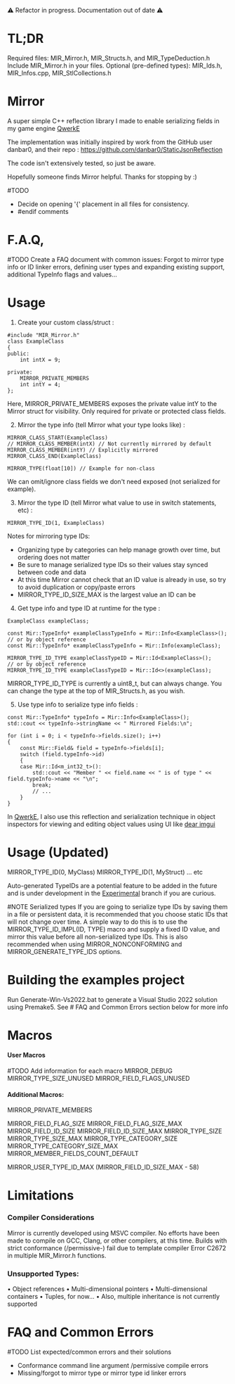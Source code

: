 ⚠️ Refactor in progress. Documentation out of date ⚠️

# TL;DR
Required files: MIR_Mirror.h, MIR_Structs.h, and MIR_TypeDeduction.h
Include MIR_Mirror.h in your files.
Optional (pre-defined types): MIR_Ids.h, MIR_Infos.cpp, MIR_StlCollections.h

# Mirror
A super simple C++ reflection library I made to enable serializing fields in my game engine [QwerkE](https://github.com/AaronAppel/QwerkE)

The implementation was initially inspired by work from the GitHub user danbar0, and their repo : https://github.com/danbar0/StaticJsonReflection

The code isn't extensively tested, so just be aware.

Hopefully someone finds Mirror helpful.
Thanks for stopping by :)

#TODO 
- Decide on opening '{' placement in all files for consistency.
- \#endif comments

# F.A.Q,
\#TODO Create a FAQ document with common issues: Forgot to mirror type info or ID linker errors, defining user types and expanding existing support, additional TypeInfo flags and values...

# Usage
1. Create your custom class/struct :

```
#include "MIR_Mirror.h"
class ExampleClass
{
public:
    int intX = 9;

private:
    MIRROR_PRIVATE_MEMBERS
    int intY = 4;
};
```

Here, MIRROR_PRIVATE_MEMBERS exposes the private value intY to the Mirror struct for visibility. Only required for private or protected class fields.

2. Mirror the type info (tell Mirror what your type looks like) :

```
MIRROR_CLASS_START(ExampleClass)
// MIRROR_CLASS_MEMBER(intX) // Not currently mirrored by default
MIRROR_CLASS_MEMBER(intY) // Explicitly mirrored
MIRROR_CLASS_END(ExampleClass)

MIRROR_TYPE(float[10]) // Example for non-class
```

We can omit/ignore class fields we don't need exposed (not serialized for example).

3. Mirror the type ID (tell Mirror what value to use in switch statements, etc) :
```
MIRROR_TYPE_ID(1, ExampleClass)
```
Notes for mirroring type IDs:
- Organizing type by categories can help manage growth over time, but ordering does not matter
- Be sure to manage serialized type IDs so their values stay synced between code and data
- At this time Mirror cannot check that an ID value is already in use, so try to avoid duplication or copy/paste errors
- MIRROR_TYPE_ID_SIZE_MAX is the largest value an ID can be

4. Get type info and type ID at runtime for the type :
```
ExampleClass exampleClass;

const Mir::TypeInfo* exampleClassTypeInfo = Mir::Info<ExampleClass>();
// or by object reference
const Mir::TypeInfo* exampleClassTypeInfo = Mir::Info(exampleClass);

MIRROR_TYPE_ID_TYPE exampleClassTypeID = Mir::Id<ExampleClass>();
// or by object reference
MIRROR_TYPE_ID_TYPE exampleClassTypeID = Mir::Id<>(exampleClass);
```
MIRROR_TYPE_ID_TYPE is currently a uint8_t, but can always change.
You can change the type at the top of MIR_Structs.h, as you wish.

5. Use type info to serialize type info fields :
```
const Mir::TypeInfo* typeInfo = Mir::Info<ExampleClass>();
std::cout << typeInfo->stringName << " Mirrored Fields:\n";

for (int i = 0; i < typeInfo->fields.size(); i++)
{
	const Mir::Field& field = typeInfo->fields[i];
	switch (field.typeInfo->id)
	{
	case Mir::Id<m_int32_t>():
		std::cout << "Member " << field.name << " is of type " << field.typeInfo->name << "\n";
		break;
		// ...
	}
}
```
In [QwerkE](https://github.com/AaronAppel/QwerkE), I also use this reflection and serialization technique in object inspectors for viewing and editing object values using UI like [dear imgui](https://github.com/ocornut/imgui)

# Usage (Updated)
MIRROR_TYPE_ID(0, MyClass)
MIRROR_TYPE_ID(1, MyStruct)
... etc

Auto-generated TypeIDs are a potential feature to be added in the future and is under development in the [Experimental](https://github.com/AaronAppel/Mirror/tree/Experimental) branch if you are curious.

\#NOTE Serialized types
If you are going to serialize type IDs by saving them in a file or persistent data, it is recommended that you choose static IDs that will not change over time. A simple way to do this is to use the MIRROR_TYPE_ID_IMPL(ID, TYPE) macro and supply a fixed ID value, and mirror this value before all non-serialized type IDs. This is also recommended when using MIRROR_NONCONFORMING and MIRROR_GENERATE_TYPE_IDS options.

# Building the examples project
Run Generate-Win-Vs2022.bat to generate a Visual Studio 2022 solution using Premake5.
See # FAQ and Common Errors section below for more info
# Macros
#### User Macros
#TODO Add information for each macro
MIRROR_DEBUG
MIRROR_TYPE_SIZE_UNUSED
MIRROR_FIELD_FLAGS_UNUSED

#### Additional Macros:
MIRROR_PRIVATE_MEMBERS

MIRROR_FIELD_FLAG_SIZE
MIRROR_FIELD_FLAG_SIZE_MAX
MIRROR_FIELD_ID_SIZE
MIRROR_FIELD_ID_SIZE_MAX
MIRROR_TYPE_SIZE
MIRROR_TYPE_SIZE_MAX
MIRROR_TYPE_CATEGORY_SIZE
MIRROR_TYPE_CATEGORY_SIZE_MAX
MIRROR_MEMBER_FIELDS_COUNT_DEFAULT

MIRROR_USER_TYPE_ID_MAX (MIRROR_FIELD_ID_SIZE_MAX - 58)
# Limitations
### Compiler Considerations
Mirror is currently developed using MSVC compiler. No efforts have been made to compile on GCC, Clang, or other compilers, at this time.
Builds with strict conformance (/permissive-) fail due to template compiler Error C2672 in multiple MIR_Mirror.h functions.
### Unsupported Types:
• Object references
• Multi-dimensional pointers
• Multi-dimensional containers
• Tuples, for now...
• Also, multiple inheritance is not currently supported

# FAQ and Common Errors
#TODO List expected/common errors and their solutions
- Conformance command line argument /permissive compile errors
- Missing/forgot to mirror type or mirror type id linker errors

